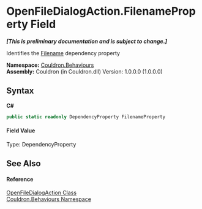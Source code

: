 # OpenFileDialogAction.FilenameProperty Field
 _**\[This is preliminary documentation and is subject to change.\]**_

Identifies the <a href="P_Couldron_Behaviours_OpenFileDialogAction_Filename">Filename</a>&nbsp;dependency property

**Namespace:**&nbsp;<a href="N_Couldron_Behaviours">Couldron.Behaviours</a><br />**Assembly:**&nbsp;Couldron (in Couldron.dll) Version: 1.0.0.0 (1.0.0.0)

## Syntax

**C#**<br />
``` C#
public static readonly DependencyProperty FilenameProperty
```


#### Field Value
Type: DependencyProperty

## See Also


#### Reference
<a href="T_Couldron_Behaviours_OpenFileDialogAction">OpenFileDialogAction Class</a><br /><a href="N_Couldron_Behaviours">Couldron.Behaviours Namespace</a><br />